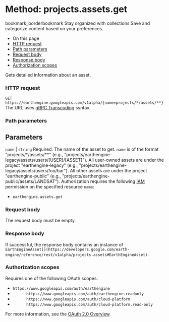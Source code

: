  
#  Method: projects.assets.get
bookmark_borderbookmark Stay organized with collections  Save and categorize content based on your preferences.
  * On this page
  * [HTTP request](https://developers.google.com/earth-engine/reference/rest/v1alpha/projects.assets/get#http-request)
  * [Path parameters](https://developers.google.com/earth-engine/reference/rest/v1alpha/projects.assets/get#path-parameters)
  * [Request body](https://developers.google.com/earth-engine/reference/rest/v1alpha/projects.assets/get#request-body)
  * [Response body](https://developers.google.com/earth-engine/reference/rest/v1alpha/projects.assets/get#response-body)
  * [Authorization scopes](https://developers.google.com/earth-engine/reference/rest/v1alpha/projects.assets/get#authorization-scopes)


Gets detailed information about an asset.
### HTTP request
`GET https://earthengine.googleapis.com/v1alpha/{name=projects/*/assets/**}`
The URL uses [gRPC Transcoding](https://google.aip.dev/127) syntax.
### Path parameters
Parameters  
---  
`name` |  `string` Required. The name of the asset to get. `name` is of the format "projects/*/assets/**" (e.g., "projects/earthengine-legacy/assets/users/[USER]/[ASSET]"). All user-owned assets are under the project "earthengine-legacy" (e.g., "projects/earthengine-legacy/assets/users/foo/bar"). All other assets are under the project "earthengine-public" (e.g., "projects/earthengine-public/assets/LANDSAT"). Authorization requires the following [IAM](https://cloud.google.com/iam/docs/) permission on the specified resource `name`:
  * `earthengine.assets.get`

  
### Request body
The request body must be empty.
### Response body
If successful, the response body contains an instance of `EarthEngineAsset[](https://developers.google.com/earth-engine/reference/rest/v1alpha/projects.assets#EarthEngineAsset)`.
### Authorization scopes
Requires one of the following OAuth scopes:
  * `https://www.googleapis.com/auth/earthengine`
  * `      https://www.googleapis.com/auth/earthengine.readonly`
  * `      https://www.googleapis.com/auth/cloud-platform`
  * `      https://www.googleapis.com/auth/cloud-platform.read-only`


For more information, see the [OAuth 2.0 Overview](https://developers.google.com/identity/protocols/OAuth2).
